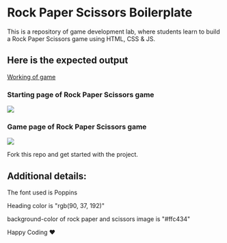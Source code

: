 # Rock Paper Scissors Boilerplate

This is a repository of game development lab, where students learn to build a Rock Paper Scissors game using HTML, CSS & JS.

## Here is the expected output

[Working of game](https://s3.ap-south-1.amazonaws.com/kalvi-education.github.io/front-end-web-development/rock-paper-scissors-game.gif)

### Starting page of Rock Paper Scissors game

![](https://s3.ap-south-1.amazonaws.com/kalvi-education.github.io/front-end-web-development/rock-paper-scissors-home-screen.png)

### Game page of Rock Paper Scissors game

![](https://s3.ap-south-1.amazonaws.com/kalvi-education.github.io/front-end-web-development/rock-paper-scissors-game-screen.png)

Fork this repo and get started with the project.

## Additional details:

The font used is Poppins 

Heading color is "rgb(90, 37, 192)"

background-color of rock paper and scissors image is "#ffc434"


Happy Coding ❤️ 
